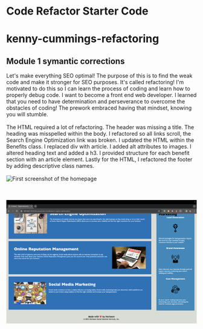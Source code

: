 # Code Refactor Starter Code
# kenny-cummings-refactoring
## Module 1 symantic corrections
Let's make everything SEO optimal! The purpose of this is to find the weak code and make it stronger for SEO purposes. It's called refactoring! I'm motivated to do this so I can learn the process of coding and learn how to properly debug code. I want to become a front end web developer. I learned that you need to have determination and perseverance to overcome the obstacles of coding! The prework embraced having that mindset, knowing you will stumble.
<br>
<br>
The HTML required a lot of refactoring. The header was missing a title. The heading was misspelled within the body. I refactored so all links scroll, the Search Engine Optimization link was broken. I updated the HTML within the Benefits class. I replaced div with article. I added alt attributes to images. I altered heading text and added a h3. I provided structure for each benefit section with an article element. Lastly for the HTML, I refactored the footer by adding descriptive class names.
<br>
<br>
<img src="./Develop//assets/images/homepage-1.png" alt="First screenshot of the homepage">

<br>
<br>

<img src="./Develop/assets/images/homepage-2.png" alt="Second screenshot of the homepage">